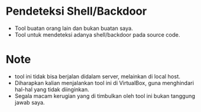 # Pendeteksi Shell/Backdoor
- Tool buatan orang lain dan bukan buatan saya.
- Tool untuk mendeteksi adanya shell/backdoor pada source code.

# Note
- tool ini tidak bisa berjalan didalam server, melainkan di local host.
- Diharapkan kalian menjalankan tool ini di VirtualBox, guna menghindari hal-hal yang tidak diinginkan. 
- Segala macam kerugian yang di timbulkan oleh tool ini bukan tanggung jawab saya.
